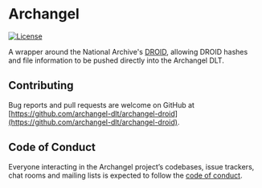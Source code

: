 # Archangel

[![License](http://img.shields.io/:license-mit-blue.svg?style=flat-square)](http://archangel-dlt.mit-license.org)

A wrapper around the National Archive's [DROID](http://www.nationalarchives.gov.uk/information-management/manage-information/policy-process/digital-continuity/file-profiling-tool-droid/),
allowing DROID hashes and file information to be pushed directly into the Archangel DLT.

## Contributing

Bug reports and pull requests are welcome on GitHub at
[https://github.com/archangel-dlt/archangel-droid](https://github.com/archangel-dlt/archangel-droid).

## Code of Conduct

Everyone interacting in the Archangel project’s codebases, issue trackers, chat rooms and mailing
lists is expected to follow the
[code of conduct](https://github.com/archangel-dlt/archangel-droid/blob/master/CODE_OF_CONDUCT.md).
